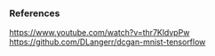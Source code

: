 ### References

https://www.youtube.com/watch?v=thr7KldvpPw
https://github.com/DLangerr/dcgan-mnist-tensorflow